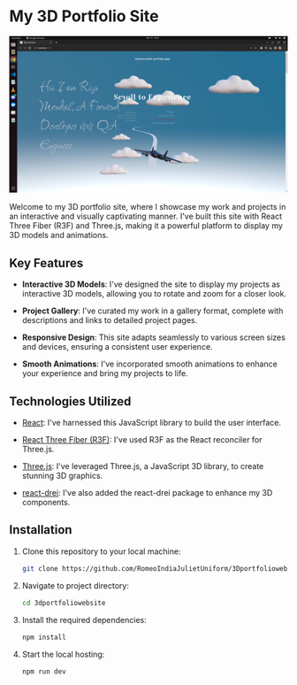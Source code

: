 # My 3D Portfolio Site

![Portfolio Site Screenshot](./public/PortfolioSS.png)

Welcome to my 3D portfolio site, where I showcase my work and projects in an interactive and visually captivating manner. I've built this site with React Three Fiber (R3F) and Three.js, making it a powerful platform to display my 3D models and animations.

## Key Features

- **Interactive 3D Models**: I've designed the site to display my projects as interactive 3D models, allowing you to rotate and zoom for a closer look.

- **Project Gallery**: I've curated my work in a gallery format, complete with descriptions and links to detailed project pages.

- **Responsive Design**: This site adapts seamlessly to various screen sizes and devices, ensuring a consistent user experience.

- **Smooth Animations**: I've incorporated smooth animations to enhance your experience and bring my projects to life.


## Technologies Utilized

- [React](https://reactjs.org/): I've harnessed this JavaScript library to build the user interface.

- [React Three Fiber (R3F)](https://github.com/pmndrs/react-three-fiber): I've used R3F as the React reconciler for Three.js.

- [Three.js](https://threejs.org/): I've leveraged Three.js, a JavaScript 3D library, to create stunning 3D graphics.

- [react-drei](https://www.npmjs.com/package/@react-three/drei): I've also added the react-drei package to enhance my 3D components.

## Installation

1. Clone this repository to your local machine:

   ```bash
   git clone https://github.com/RomeoIndiaJulietUniform/3Dportfoliowebsite-
   ```

2. Navigate to project directory:

    ```bash
    cd 3dportfoliowebsite
    ```

3. Install the required dependencies:

    
    ```bash
    npm install
    ```

4. Start the local hosting:

   
    ```bash
    npm run dev 
    ```
    